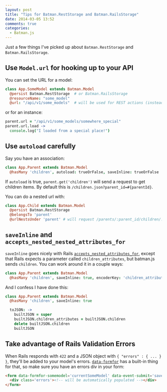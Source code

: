 ```yaml
---
layout: post
title: "Tips for Batman.RestStorage and Batman.RailsStorage"
date: 2014-03-05 13:52
comments: true
categories:
  - Batman.js
---
```


Just a few things I've picked up about `Batman.RestStorage` and `Batman.RailsStorage`.

<!-- more -->

## Use `Model.url` for hooking up to your API

You can set the URL for a model:

```coffeescript
class App.SomeModel extends Batman.Model
  @persist Batman.RestStorage  # or Batman.RailsStorage
  @resourceName: "some_model"
  @url: "/api/v1/some_models"  # will be used for REST actions (instead of plain `/some_models`)
```

or for an instance:

```coffeescript
parent.url = "/api/v1/some_models/somewhere_special"
parent.url.load ->
  console.log("I loaded from a special place!")
```

## Use `autoload` carefully

Say you have an association:

```coffeescript
class App.Parent extends Batman.Model
  @hasMany 'children', autoload: trueOrFalse, saveInline: trueOrFalse
```

If `autoload` is true, `parent.get('children')` will send a request to get children items. By default this is `/children.json?parent_id=#{parentId}`.

You can do a nested url with:

```coffeescript
class App.Child extends Batman.Model
  @persist Batman.RestStorage
  @belongsTo 'parent'
  @urlNestsUnder 'parent' # will request /parents/:parent_id/children/:id/
```

## `saveInline` and `accepts_nested_nested_attributes_for`

`saveInline` goes nicely with Rails [`accepts_nested_attributes_for`](http://api.rubyonrails.org/v4.0.1/classes/ActiveRecord/NestedAttributes/ClassMethods.html), except that Rails expects a parameter called `children_attributes`, but batman.js sends `children`.  You can work around it in a couple ways:

```coffeescript
class App.Parent extends Batman.Model
  @hasMany 'children', saveInline: true, encoderKey: 'children_attributes' # this expects children_attributes in JSON from the server, too
```

And I confess I have done this:

```coffeescript
class App.Parent extends Batman.Model
  @hasMany 'children', saveInline: true

  toJSON: ->
    builtJSON = super
    builtJSON.children_attributes = builtJSON.children
    delete builtJSON.children
    builtJSON
```

## Take advantage of Rails Validation Errors

When Rails responds with `422` and a JSON object with `{ "errors" : { ... } }`, they'll be added to your model's errors. [`data-formfor`](http://batmanjs.org/docs/api/batman.view_bindings.html#data-formfor) has a built-in thing for that, so make sure you have an errors div in your form:

```html
<form data-formfor-somemodel='currentSomeModel' data-event-submit='saveSomeModel'>
  <div class='errors'><!-- will be automatically populated --></div>
</form>
```

